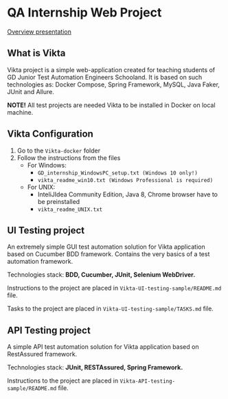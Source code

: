 # QA Internship Web Project

[Overview presentation](https://docs.google.com/presentation/d/12gMSPreiXaa6Gbz9GEw2Q-zdxUCSzWyKvkkraGqOtoI/edit?usp=sharing)

## What is Vikta
Vikta project is a simple web-application created for teaching students of GD Junior Test Automation Engineers Schooland. It is based on such technologies as: Docker Compose, Spring Framework, MySQL, Java Faker, JUnit and Allure. 

**NOTE!** All test projects are needed Vikta to be installed in Docker on local machine. 

## Vikta Configuration
1. Go to the `Vikta-docker` folder
2. Follow the instructions from the files
   - For Windows:
     - `GD_internship_WindowsPC_setup.txt (Windows 10 only!)`
     - `vikta_readme_win10.txt (Windows Professional is required)`
   - For UNIX: 
     - InteliJIdea Community Edition, Java 8, Chrome browser have to be preinstalled
     - `vikta_readme_UNIX.txt`


## UI Testing project
An extremely simple GUI test automation solution for Vikta application based on Cucumber BDD framework. Contains the very basics of a test automation framework. 

Technologies stack: **BDD, Cucumber, JUnit, Selenium WebDriver.**

Instructions to the project are placed in `Vikta-UI-testing-sample/README.md` file.

Tasks to the project are placed in `Vikta-UI-testing-sample/TASKS.md` file.

## API Testing project 
A simple API test automation solution for Vikta application based on RestAssured framework. 

Technologies stack: **JUnit, RESTAssured, Spring Framework.**

Instructions to the project are placed in `Vikta-API-testing-sample/README.md` file.

     

